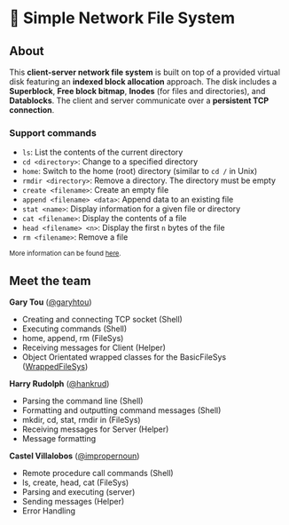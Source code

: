 # 📂 Simple Network File System

## About

This **client-server network file system** is built on top of a provided virtual
disk featuring an **indexed block allocation** approach. The disk includes a
**Superblock**, **Free block bitmap**, **Inodes** (for files and directories),
and **Datablocks**. The client and server communicate over a **persistent TCP
connection**.

### Support commands

- `ls`: List the contents of the current directory
- `cd <directory>`: Change to a specified directory
- `home`: Switch to the home (root) directory (similar to `cd /` in Unix)
- `rmdir <directory>`: Remove a directory. The directory must be empty
- `create <filename>`: Create an empty file
- `append <filename> <data>`: Append data to an existing file
- `stat <name>`: Display information for a given file or directory
- `cat <filename>`: Display the contents of a file
- `head <filename> <n>`: Display the first `n` bytes of the file
- `rm <filename>`: Remove a file

<sub>More information can be found [here](/assignment/Project4_NFS.pdf.pdf).</sub>

## Meet the team

**Gary Tou** ([@garyhtou](https://github.com/garyhtou))

- Creating and connecting TCP socket (Shell)
- Executing commands (Shell)
- home, append, rm (FileSys)
- Receiving messages for Client (Helper)
- Object Orientated wrapped classes for the BasicFileSys ([WrappedFileSys](/src/WrappedFileSys.h))

**Harry Rudolph** ([@hankrud](https://github.com/HankRud))

- Parsing the command line (Shell)
- Formatting and outputting command messages (Shell)
- mkdir, cd, stat, rmdir in (FileSys)
- Receiving messages for Server (Helper)
- Message formatting

**Castel Villalobos** ([@impropernoun](https://github.com/impropernoun))

- Remote procedure call commands (Shell)
- ls, create, head, cat (FileSys)
- Parsing and executing (server)
- Sending messages (Helper)
- Error Handling
